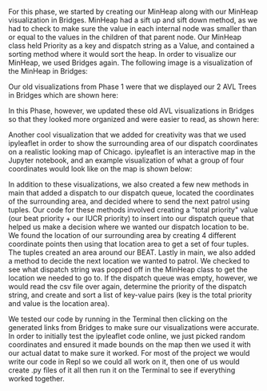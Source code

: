 For this phase, we started by creating our MinHeap along with our MinHeap visualization in Bridges. MinHeap had a sift up and sift down method, as we had to check to make sure the value in each internal node was smaller than or equal to the values in the children of that parent node. Our MinHeap class held Priority as a key and dispatch string as a Value, and contained a sorting method where it would sort the heap. In order to visualize our MinHeap, we used Bridges again. The following image is a visualization of the MinHeap in Bridges:

Our old visualizations from Phase 1 were that we displayed our 2 AVL Trees in Bridges which are shown here:

In this Phase, however, we updated these old AVL visualizations in Bridges so that they looked more organized and were easier to read, as shown here:

Another cool visualization that we added for creativity was that we used ipyleaflet in order to show the surrounding area of our dispatch coordinates on a realistic looking map of Chicago. ipyleaflet is an interactive map in the Jupyter notebook, and an example visualization of what a group of four coordinates would look like on the map is shown below:

In addition to these visualizations, we also created a few new methods in main that added a dispatch to our dispatch queue, located the coordinates of the surrounding area, and decided where to send the next patrol using tuples. Our code for these methods involved creating a "total priority" value (our beat priority + our IUCR priority) to insert into our dispatch queue that helped us make a decision where we wanted our dispatch location to be. We found the location of our surrounding area by creating 4 different coordinate points then using that location area to get a set of four tuples. The tuples created an area around our BEAT. Lastly in main, we also added a method to decide the next location we wanted to patrol. We checked to see what dispatch string was popped off in the MinHeap class to get the location we needed to go to. If the dispatch queue was empty, however, we would read the csv file over again, determine the priority of the dispatch string, and create and sort a list of key-value pairs (key is the total priority and value is the location area).

We tested our code by running in the Terminal then clicking on the generated links from Bridges to make sure our visualizations were accurate. In order to initially test the ipyleaflet code online, we just picked random coordinates and ensured it made bounds on the map then we used it with our actual datat to make sure it worked. For most of the project we would write our code in Repl so we could all work on it, then one of us would create .py files of it all then run it on the Terminal to see if everything worked together.
